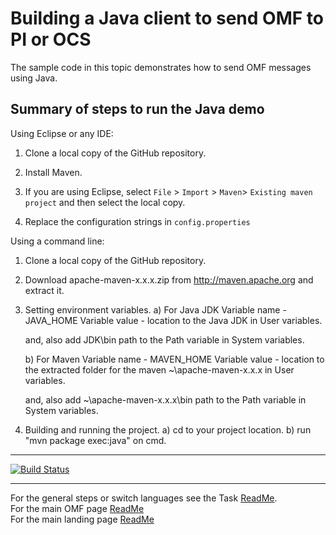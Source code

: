 Building a Java client to send OMF to PI or OCS
==================================================================

The sample code in this topic demonstrates how to send OMF messages
using Java.




Summary of steps to run the Java demo
--------------------------------------
Using Eclipse or any IDE:

1. Clone a local copy of the GitHub repository.

2. Install Maven.

3. If you are using Eclipse, select ``File`` > ``Import`` >
   ``Maven``> ``Existing maven project`` and then select the local
   copy.

4. Replace the configuration strings in ``config.properties``


Using a command line:

1. Clone a local copy of the GitHub repository.

2. Download apache-maven-x.x.x.zip from http://maven.apache.org and extract it.

3. Setting environment variables.
   a) For Java JDK
      Variable name - JAVA_HOME
      Variable value - location to the Java JDK in User variables.

      and, also add JDK\bin path to the Path variable in System variables.

   b) For Maven
      Variable name - MAVEN_HOME
      Variable value - location to the extracted folder for the
                       maven ~\apache-maven-x.x.x in User variables.

      and, also add ~\apache-maven-x.x.x\bin path to the Path variable in System variables.


4. Building and running the project.
   a) cd to your project location.
   b) run "mvn package exec:java" on cmd.

----------

[![Build Status](https://osisoft.visualstudio.com/Engineering%20Incubation/_apis/build/status/OSIsoft_OCS_Samples-CI?branchName=master&jobName=OMF_APIJava)](https://osisoft.visualstudio.com/Engineering%20Incubation/_build/latest?definitionId=4334&branchName=master)

---------


For the general steps or switch languages see the Task [ReadMe](../../).<br />
For the main OMF page [ReadMe](../../../../)<br />
For the main landing page [ReadMe](../../../../../../../)

